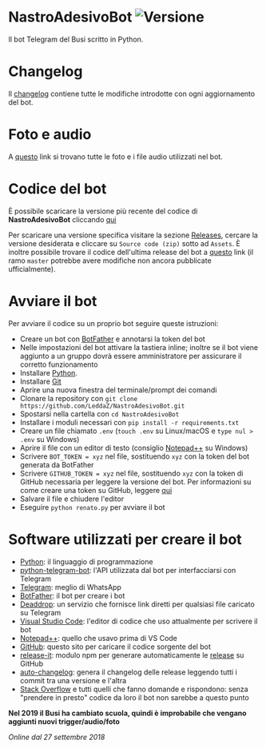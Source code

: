 # NastroAdesivoBot ![Versione](https://img.shields.io/github/v/release/LeddaZ/NastroAdesivoBot?color=red&label=Ultima%20versione)
Il bot Telegram del Busi scritto in Python.

# Changelog
Il [changelog](https://github.com/LeddaZ/NastroAdesivoBot/blob/master/extra/changelog.md) contiene tutte le modifiche introdotte con ogni aggiornamento del bot.

# Foto e audio
A [questo](https://github.com/LeddaZ/NastroAdesivoBot/blob/master/extra/link.txt) link si trovano tutte le foto e i file audio utilizzati nel bot.

# Codice del bot
È possibile scaricare la versione più recente del codice di **NastroAdesivoBot** cliccando [qui](https://github.com/LeddaZ/NastroAdesivoBot/archive/master.zip)

Per scaricare una versione specifica visitare la sezione [Releases](https://github.com/LeddaZ/NastroAdesivoBot/releases), cercare la versione desiderata e cliccare su `Source code (zip)` sotto ad `Assets`. È inoltre possibile trovare il codice dell'ultima release del bot a [questo](https://github.com/LeddaZ/NastroAdesivoBot/archive/release.zip) link (il ramo `master` potrebbe avere modifiche non ancora pubblicate ufficialmente).

# Avviare il bot
Per avviare il codice su un proprio bot seguire queste istruzioni:
- Creare un bot con [BotFather](https://t.me/BotFather) e annotarsi la token del bot
- Nelle impostazioni del bot attivare la tastiera inline; inoltre se il bot viene aggiunto a un gruppo dovrà essere amministratore per assicurare il corretto funzionamento
- Installare [Python](https://www.python.org/downloads/).
- Installare [Git](https://git-scm.com/)
- Aprire una nuova finestra del terminale/prompt dei comandi
- Clonare la repository con `git clone https://github.com/LeddaZ/NastroAdesivoBot.git`
- Spostarsi nella cartella con `cd NastroAdesivoBot`
- Installare i moduli necessari con `pip install -r requirements.txt`
- Creare un file chiamato `.env` (`touch .env` su Linux/macOS e `type nul > .env` su Windows)
- Aprire il file con un editor di testo (consiglio [Notepad++](https://notepad-plus-plus.org/) su Windows)
- Scrivere `BOT_TOKEN = xyz` nel file, sostituendo `xyz` con la token del bot generata da BotFather
- Scrivere `GITHUB_TOKEN = xyz` nel file, sostituendo `xyz` con la token di GitHub necessaria per leggere la versione del bot. Per informazioni su come creare una token su GitHub, leggere [qui](https://docs.github.com/en/authentication/keeping-your-account-and-data-secure/creating-a-personal-access-token)
- Salvare il file e chiudere l'editor
- Eseguire `python renato.py` per avviare il bot

# Software utilizzati per creare il bot
- [Python](https://www.python.org/downloads/): il linguaggio di programmazione
- [python-telegram-bot](https://github.com/python-telegram-bot/python-telegram-bot): l'API utilizzata dal bot per interfacciarsi con Telegram
- [Telegram](https://telegram.org/): meglio di WhatsApp
- [BotFather](https://t.me/BotFather): il bot per creare i bot
- [Deaddrop](https://t.me/dead_drop_bot): un servizio che fornisce link diretti per qualsiasi file caricato su Telegram
- [Visual Studio Code](https://code.visualstudio.com/): l'editor di codice che uso attualmente per scrivere il bot
- [Notepad++](https://notepad-plus-plus.org/): quello che usavo prima di VS Code
- [GitHub](https://github.com/): questo sito per caricare il codice sorgente del bot
- [release-it](https://github.com/release-it/release-it): modulo npm per generare automaticamente le [release](https://github.com/LeddaZ/NastroAdesivoBot/releases) su GitHub
- [auto-changelog](https://github.com/CookPete/auto-changelog): genera il changelog delle release leggendo tutti i commit tra una versione e l'altra
- [Stack Overflow](https://stackoverflow.com/) e tutti quelli che fanno domande e rispondono: senza "prendere in presto" codice da loro il bot non sarebbe a questo punto

**Nel 2019 il Busi ha cambiato scuola, quindi è improbabile che vengano aggiunti nuovi trigger/audio/foto**

_Online dal 27 settembre 2018_

